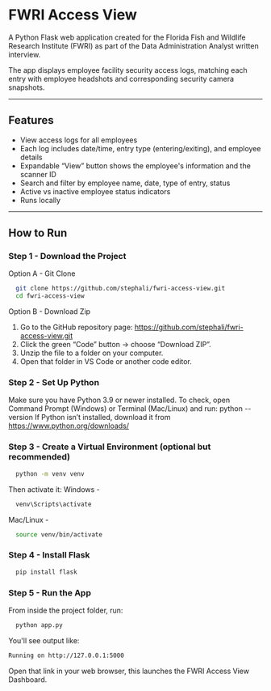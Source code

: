 # FWRI Access View

A Python Flask web application created for the Florida Fish and Wildlife Research Institute (FWRI) as part of the Data Administration Analyst written interview.  

The app displays employee facility security access logs, matching each entry with employee headshots and corresponding security camera snapshots.

---

## Features
- View access logs for all employees
- Each log includes date/time, entry type (entering/exiting), and employee details
- Expandable “View” button shows the employee's information and the scanner ID
- Search and filter by employee name, date, type of entry, status
- Active vs inactive employee status indicators
- Runs locally

---

## How to Run

### Step 1 - Download the Project
Option A - Git Clone
```bash
  git clone https://github.com/stephali/fwri-access-view.git
  cd fwri-access-view
```
Option B - Download Zip 
1. Go to the GitHub repository page: https://github.com/stephali/fwri-access-view.git
2. Click the green “Code” button → choose “Download ZIP”.
3. Unzip the file to a folder on your computer.
4. Open that folder in VS Code or another code editor.

### Step 2 - Set Up Python
Make sure you have Python 3.9 or newer installed.
To check, open Command Prompt (Windows) or Terminal (Mac/Linux) and run:
  python --version
If Python isn’t installed, download it from https://www.python.org/downloads/   

### Step 3 - Create a Virtual Environment (optional but recommended)
```bash
  python -m venv venv
```
Then activate it:
Windows -
```bash
  venv\Scripts\activate
```
Mac/Linux -
```bash
  source venv/bin/activate
```
### Step 4 -  Install Flask
```bash
  pip install flask
```
### Step 5 -  Run the App
From inside the project folder, run:
```bash
  python app.py
```
You'll see output like:
```bash
Running on http://127.0.0.1:5000
```
Open that link in your web browser, this launches the FWRI Access View Dashboard.
  
